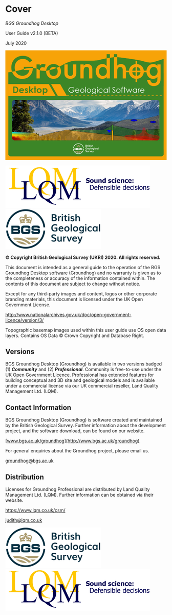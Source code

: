 # Cover

*BGS Groundhog Desktop*

User Guide v2.1.0 (BETA)

July 2020

![](./media/image1.png)

![](./media/image2.png)
![](./media/image3.png)

**© Copyright British Geological Survey (UKRI) 2020. All rights
reserved.**

This document is intended as a general guide to the operation of the BGS
Groundhog Desktop software (Groundhog) and no warranty is given as to
the completeness or accuracy of the information contained within. The
contents of this document are subject to change without notice.

Except for any third-party images and content, logos or other corporate
branding materials, this document is licensed under the UK Open
Government License.

<http://www.nationalarchives.gov.uk/doc/open-government-licence/version/3/>

Topographic basemap images used within this user guide use OS open data
layers. Contains OS Data © Crown Copyright and Database Right.

## Versions

BGS Groundhog Desktop (Groundhog) is available in two versions badged
(1) ***Community*** and (2) ***Professional***. Community is free-to-use
under the UK Open Government Licence. Professional has extended features
for building conceptual and 3D site and geological models and is
available under a commercial license via our UK commercial reseller,
Land Quality Management Ltd. (LQM).

## Contact Information

BGS Groundhog Desktop (Groundhog) is software created and maintained by
the British Geological Survey. Further information about the development
project, and the software download, can be found on our website.

[www.bgs.ac.uk/groundhog](http://www.bgs.ac.uk/groundhog)

For general enquiries about the Groundhog project, please email us.

<groundhog@bgs.ac.uk>

## Distribution

Licenses for Groundhog Professional are distributed by Land Quality
Management Ltd. (LQM). Further information can be obtained via their
website.

<https://www.lqm.co.uk/csm/>

<judith@lqm.co.uk>

![](./media/image3.png)![](./media/image2.png)

